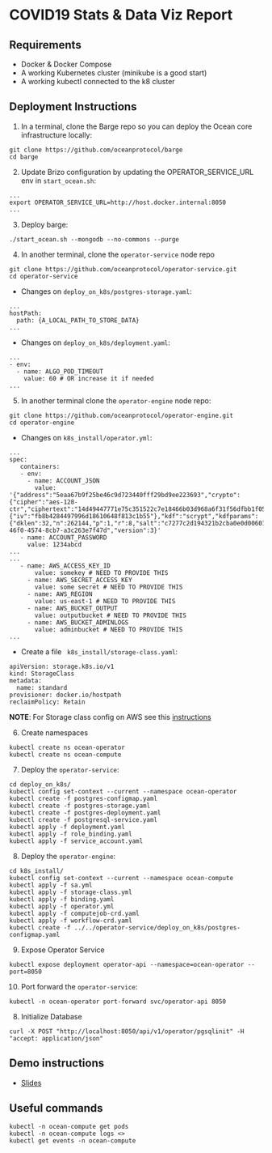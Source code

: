 # COVID19 Stats & Data Viz Report

## Requirements

* Docker & Docker Compose
* A working Kubernetes cluster (minikube is a good start)
* A working kubectl connected to the k8 cluster

## Deployment Instructions

1. In a terminal, clone the Barge repo so you can deploy the Ocean core infrastructure locally:

```
git clone https://github.com/oceanprotocol/barge
cd barge
```

2. Update Brizo configuration by updating the OPERATOR_SERVICE_URL env in `start_ocean.sh`:

```
...
export OPERATOR_SERVICE_URL=http://host.docker.internal:8050
...
```

3. Deploy barge:

```
./start_ocean.sh --mongodb --no-commons --purge
```

4. In another terminal, clone the `operator-service` node repo

```
git clone https://github.com/oceanprotocol/operator-service.git
cd operator-service
```
  - Changes on `deploy_on_k8s/postgres-storage.yaml`:
  
  ```
  ...
  hostPath:
    path: {A_LOCAL_PATH_TO_STORE_DATA}
  ...
  ```
  
  - Changes on `deploy_on_k8s/deployment.yaml`:
  
  ```
  ...
  - env:
    - name: ALGO_POD_TIMEOUT
      value: 60 # OR increase it if needed
  ...
  ```
  
5. In another terminal clone the `operator-engine` node repo:

```
git clone https://github.com/oceanprotocol/operator-engine.git
cd operator-engine

```
   -  Changes on `k8s_install/operator.yml`:
   
   ```
   ...
   spec:
      containers:
      - env:
        - name: ACCOUNT_JSON
          value: '{"address":"5eaa67b9f25be46c9d723440fff29bd9ee223693","crypto":{"cipher":"aes-128-ctr","ciphertext":"14d49447771e75c351522c7e18466b03d968a6f31f56dfbb1f055c66a49295c5","cipherparams":{"iv":"fb8b4284497996d18610648f813c1b55"},"kdf":"scrypt","kdfparams":{"dklen":32,"n":262144,"p":1,"r":8,"salt":"c7277c2d194321b2cba0e0d00601f90803e5ed6160c2b51c1dcaf75342e732a4"},"mac":"c07bc1b3319030affc867ef85e9d56cb471c3554066b7542b7f113940112acf1"},"id":"ccca3444-46f0-4574-8cb7-a3c263e7f47d","version":3}'
      - name: ACCOUNT_PASSWORD
        value: 1234abcd
   ...
   ...
      - name: AWS_ACCESS_KEY_ID
          value: somekey # NEED TO PROVIDE THIS
        - name: AWS_SECRET_ACCESS_KEY
          value: some secret # NEED TO PROVIDE THIS
        - name: AWS_REGION
          value: us-east-1 # NEED TO PROVIDE THIS
        - name: AWS_BUCKET_OUTPUT
          value: outputbucket # NEED TO PROVIDE THIS
        - name: AWS_BUCKET_ADMINLOGS
          value: adminbucket # NEED TO PROVIDE THIS
   ...
   ```
   
   - Create a file ` k8s_install/storage-class.yaml`:
   
   ```
   apiVersion: storage.k8s.io/v1
   kind: StorageClass
   metadata:
     name: standard
   provisioner: docker.io/hostpath
   reclaimPolicy: Retain
   ```

**NOTE**: For Storage class config on AWS see this [instructions](https://github.com/oceanprotocol/docs/blob/a83841e4282893d610f53fbe363fd306f506267d/content/setup/ctd.md#storage-class)

6. Create namespaces

```
kubectl create ns ocean-operator
kubectl create ns ocean-compute
```

7. Deploy the `operator-service`:

```
cd deploy_on_k8s/
kubectl config set-context --current --namespace ocean-operator
kubectl create -f postgres-configmap.yaml
kubectl create -f postgres-storage.yaml
kubectl create -f postgres-deployment.yaml
kubectl create -f postgresql-service.yaml
kubectl apply -f deployment.yaml
kubectl apply -f role_binding.yaml
kubectl apply -f service_account.yaml
```

8. Deploy the `operator-engine`:

```
cd k8s_install/
kubectl config set-context --current --namespace ocean-compute
kubectl apply -f sa.yml
kubectl apply -f storage-class.yml
kubectl apply -f binding.yaml
kubectl apply -f operator.yml
kubectl apply -f computejob-crd.yaml
kubectl apply -f workflow-crd.yaml
kubectl create -f ../../operator-service/deploy_on_k8s/postgres-configmap.yaml
```
9. Expose Operator Service

```
kubectl expose deployment operator-api --namespace=ocean-operator --port=8050
```

10. Port forward the `operator-service`:

```
kubectl -n ocean-operator port-forward svc/operator-api 8050
```

8. Initialize Database

```
curl -X POST "http://localhost:8050/api/v1/operator/pgsqlinit" -H  "accept: application/json"
```



## Demo instructions

- [Slides](https://drive.google.com/file/d/1-Kii48UqKx45vk-pmefR-GkbGVEKYN7h/view?usp=sharing)

## Useful commands

```
kubectl -n ocean-compute get pods
kubectl -n ocean-compute logs <>
kubectl get events -n ocean-compute
```
